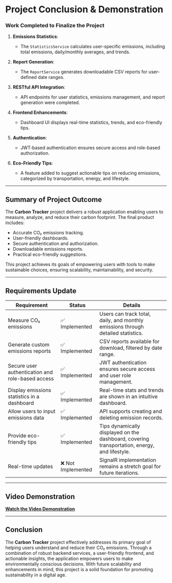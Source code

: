 
# **Project Conclusion & Demonstration**

### **Work Completed to Finalize the Project**
1. **Emissions Statistics**:
   - The `StatisticsService` calculates user-specific emissions, including total emissions, daily/monthly averages, and trends.

2. **Report Generation**:
   - The `ReportService` generates downloadable CSV reports for user-defined date ranges.

3. **RESTful API Integration**:
   - API endpoints for user statistics, emissions management, and report generation were completed.

4. **Frontend Enhancements**:
   - Dashboard UI displays real-time statistics, trends, and eco-friendly tips.

5. **Authentication**:
   - JWT-based authentication ensures secure access and role-based authorization.

6. **Eco-Friendly Tips**:
   - A feature added to suggest actionable tips on reducing emissions, categorized by transportation, energy, and lifestyle.

---

## **Summary of Project Outcome**

The **Carbon Tracker** project delivers a robust application enabling users to measure, analyze, and reduce their carbon footprint. The final product includes:
- Accurate CO₂ emissions tracking.
- User-friendly dashboards.
- Secure authentication and authorization.
- Downloadable emissions reports.
- Practical eco-friendly suggestions.

This project achieves its goals of empowering users with tools to make sustainable choices, ensuring scalability, maintainability, and security.

---

## **Requirements Update**

| **Requirement**                                      | **Status**          | **Details**                                                                                   |
|------------------------------------------------------|---------------------|-----------------------------------------------------------------------------------------------|
| Measure CO₂ emissions                                | ✅ Implemented       | Users can track total, daily, and monthly emissions through detailed statistics.              |
| Generate custom emissions reports                   | ✅ Implemented       | CSV reports available for download, filtered by date range.                                   |
| Secure user authentication and role-based access    | ✅ Implemented       | JWT authentication ensures secure access and user role management.                            |
| Display emissions statistics in a dashboard         | ✅ Implemented       | Real-time stats and trends are shown in an intuitive dashboard.                               |
| Allow users to input emissions data                 | ✅ Implemented       | API supports creating and deleting emission records.                                          |
| Provide eco-friendly tips                           | ✅ Implemented       | Tips dynamically displayed on the dashboard, covering transportation, energy, and lifestyle.  |
| Real-time updates                                    | ❌ Not Implemented   | SignalR implementation remains a stretch goal for future iterations.                         |

---

## **Video Demonstration**

[**Watch the Video Demonstration**](https://youtu.be/qKWPw7x86Ck?si=I2rN-2KN8P4-EsyT)

---

## **Conclusion**

The **Carbon Tracker** project effectively addresses its primary goal of helping users understand and reduce their CO₂ emissions. Through a combination of robust backend services, a user-friendly frontend, and actionable insights, the application empowers users to make environmentally conscious decisions. With future scalability and enhancements in mind, this project is a solid foundation for promoting sustainability in a digital age.

